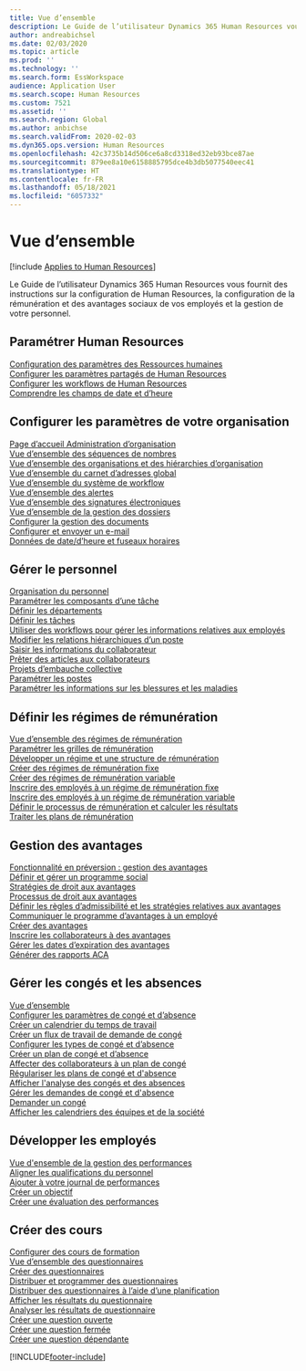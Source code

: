 ```yaml
---
title: Vue d’ensemble
description: Le Guide de l’utilisateur Dynamics 365 Human Resources vous fournit des instructions sur la configuration de Human Resources, la configuration de la rémunération et des avantages sociaux de vos employés et la gestion de votre personnel.
author: andreabichsel
ms.date: 02/03/2020
ms.topic: article
ms.prod: ''
ms.technology: ''
ms.search.form: EssWorkspace
audience: Application User
ms.search.scope: Human Resources
ms.custom: 7521
ms.assetid: ''
ms.search.region: Global
ms.author: anbichse
ms.search.validFrom: 2020-02-03
ms.dyn365.ops.version: Human Resources
ms.openlocfilehash: 42c3735b14d506ce6a8cd3318ed32eb93bce87ae
ms.sourcegitcommit: 879ee8a10e6158885795dce4b3db5077540eec41
ms.translationtype: HT
ms.contentlocale: fr-FR
ms.lasthandoff: 05/18/2021
ms.locfileid: "6057332"
---
```

# <a name="overview"></a>Vue d’ensemble

[!include [Applies to Human Resources](../includes/applies-to-hr.md)]

Le Guide de l’utilisateur Dynamics 365 Human Resources vous fournit des instructions sur la configuration de Human Resources, la configuration de la rémunération et des avantages sociaux de vos employés et la gestion de votre personnel.

## <a name="set-up-human-resources"></a>Paramétrer Human Resources

[Configuration des paramètres des Ressources humaines](hr-setup-parameters.md)</br>
[Configurer les paramètres partagés de Human Resources](hr-setup-shared-parameters.md)</br>
[Configurer les workflows de Human Resources](./hr-workflow-manage-employee-information.md)</br>
[Comprendre les champs de date et d’heure](hr-setup-date-time-fields.md)</br>

## <a name="configure-organization-settings"></a>Configurer les paramètres de votre organisation

[Page d’accueil Administration d’organisation](../fin-ops-core/fin-ops/organization-administration/organization-administration-home-page.md?toc=/dynamics365/human-resources/toc.json)</br>
[Vue d’ensemble des séquences de nombres](../fin-ops-core/fin-ops/organization-administration/number-sequence-overview.md?toc=/dynamics365/human-resources/toc.json)</br>
[Vue d’ensemble des organisations et des hiérarchies d’organisation](../fin-ops-core/fin-ops/organization-administration/organizations-organizational-hierarchies.md?toc=/dynamics365/human-resources/toc.json)</br>
[Vue d’ensemble du carnet d’adresses global](../fin-ops-core/fin-ops/organization-administration/overview-global-address-book.md?toc=/dynamics365/human-resources/toc.json)</br>
[Vue d’ensemble du système de workflow](../fin-ops-core/fin-ops/organization-administration/overview-workflow-system.md?toc=/dynamics365/human-resources/toc.json)</br>
[Vue d’ensemble des alertes](../fin-ops-core/fin-ops/get-started/alerts-overview.md?toc=/dynamics365/human-resources/toc.json)</br>
[Vue d’ensemble des signatures électroniques](../fin-ops-core/fin-ops/organization-administration/electronic-signature-overview.md?toc=/dynamics365/human-resources/toc.json)</br>
[Vue d’ensemble de la gestion des dossiers](../fin-ops-core/fin-ops/organization-administration/cases.md?toc=/dynamics365/human-resources/toc.json)</br>
[Configurer la gestion des documents](../fin-ops-core/fin-ops/organization-administration/configure-document-management.md?toc=/dynamics365/human-resources/toc.json)</br>
[Configurer et envoyer un e-mail](../fin-ops-core/fin-ops/organization-administration/configure-email.md?toc=/dynamics365/human-resources/toc.json)</br>
[Données de date/d’heure et fuseaux horaires](../fin-ops-core/fin-ops/organization-administration/date-time-zones.md?toc=/dynamics365/human-resources/toc.json)</br>

## <a name="manage-personnel"></a>Gérer le personnel

[Organisation du personnel](hr-personnel-departments-jobs-positions.md)</br>
[Paramétrer les composants d’une tâche](hr-personnel-jobs.md)</br>
[Définir les départements](hr-personnel-define-departments.md)</br>
[Définir les tâches](hr-personnel-define-jobs.md)</br>
[Utiliser des workflows pour gérer les informations relatives aux employés](hr-workflow-manage-employee-information.md)</br>
[Modifier les relations hiérarchiques d’un poste](hr-personnel-modify-reporting-relationships-position.md)</br>
[Saisir les informations du collaborateur](hr-personnel-enter-worker-information.md)</br>
[Prêter des articles aux collaborateurs](hr-personnel-loan-item-worker.md)</br>
[Projets d’embauche collective](hr-personnel-mass-hire-projects.md)</br>
[Paramétrer les postes](hr-personnel-set-up-positions.md)</br>
[Paramétrer les informations sur les blessures et les maladies](hr-personnel-set-up-injury-illness-information.md)</br>

## <a name="set-up-compensation-plans"></a>Définir les régimes de rémunération

[Vue d’ensemble des régimes de rémunération](hr-compensation-overview.md)</br>
[Paramétrer les grilles de rémunération](hr-compensation-grids.md)</br>
[Développer un régime et une structure de rémunération](hr-compensation-structure.md)</br>
[Créer des régimes de rémunération fixe](hr-compensation-fixed-plans.md)</br>
[Créer des régimes de rémunération variable](hr-compensation-variable-plans.md)</br>
[Inscrire des employés à un régime de rémunération fixe](hr-compensation-enroll-employees-fixed.md)</br>
[Inscrire des employés à un régime de rémunération variable](hr-compensation-enroll-employees-variable.md)</br>
[Définir le processus de rémunération et calculer les résultats](hr-compensation-define-process.md)</br>
[Traiter les plans de rémunération](hr-compensation-process.md)</br>

## <a name="manage-benefits"></a>Gestion des avantages

[Fonctionnalité en préversion : gestion des avantages](hr-benefits-management-overview.md)</br>
[Définir et gérer un programme social](hr-benefits-manage-program.md)</br>
[Stratégies de droit aux avantages](hr-benefits-eligibility-policies.md)</br>
[Processus de droit aux avantages](hr-benefits-eligibility-process.md)</br>
[Définir les règles d’admissibilité et les stratégies relatives aux avantages](hr-benefits-define-eligibility-rules.md)</br>
[Communiquer le programme d’avantages à un employé](hr-benefits-deliver-employee-benefits-program.md)</br>
[Créer des avantages](hr-benefits-create.md)</br>
[Inscrire les collaborateurs à des avantages](hr-benefits-enroll-workers.md)</br>
[Gérer les dates d’expiration des avantages](hr-benefits-expiration-dates.md)</br>
[Générer des rapports ACA](hr-benefits-aca-reports.md)</br>

## <a name="manage-leave-and-absence"></a>Gérer les congés et les absences

[Vue d’ensemble](hr-leave-and-absence-overview.md)</br>
[Configurer les paramètres de congé et d’absence](hr-leave-and-absence-parameters.md)</br>
[Créer un calendrier du temps de travail](hr-leave-and-absence-working-time-calendar.md)</br>
[Créer un flux de travail de demande de congé](hr-leave-and-absence-workflow.md)</br>
[Configurer les types de congé et d’absence](hr-leave-and-absence-types.md)</br>
[Créer un plan de congé et d’absence](hr-leave-and-absence-plans.md)</br>
[Affecter des collaborateurs à un plan de congé](hr-leave-and-absence-enroll.md)</br>
[Régulariser les plans de congé et d'absence](hr-leave-and-absence-accrue.md)</br>
[Afficher l'analyse des congés et des absences](hr-leave-and-absence-analytics.md)</br>
[Gérer les demandes de congé et d'absence](hr-employee-self-service-manage-requests.md)</br>
[Demander un congé](hr-employee-self-service-request-time-off.md)</br>
[Afficher les calendriers des équipes et de la société](hr-employee-self-service-calendar.md)</br>

## <a name="develop-employees"></a>Développer les employés

[Vue d'ensemble de la gestion des performances](hr-develop-performance-management-overview.md)</br>
[Aligner les qualifications du personnel](hr-develop-skills.md)</br>
[Ajouter à votre journal de performances](hr-develop-add-performance-journal.md)</br>
[Créer un objectif](hr-develop-create-goal.md)</br>
[Créer une évaluation des performances](hr-develop-create-performance-review.md)</br>

## <a name="create-courses"></a>Créer des cours

[Configurer des cours de formation](hr-learning-courses.md)</br>
[Vue d’ensemble des questionnaires](hr-learning-questionnaires.md)</br>
[Créer des questionnaires](hr-learning-design-questionnaires.md)</br>
[Distribuer et programmer des questionnaires](hr-learning-distribute-questionnaires.md)</br>
[Distribuer des questionnaires à l’aide d’une planification](hr-learning-distribute-questionnaires-scheduling.md)</br>
[Afficher les résultats du questionnaire](hr-learning-evaluate-questionnaire-results.md)</br>
[Analyser les résultats de questionnaire](hr-learning-analyze-questionnaire-results.md)</br>
[Créer une question ouverte](hr-learning-create-open-ended-question.md)</br>
[Créer une question fermée](hr-learning-create-closed-ended-question.md)</br>
[Créer une question dépendante](hr-learning-depending-question.md)</br>





[!INCLUDE[footer-include](../includes/footer-banner.md)]